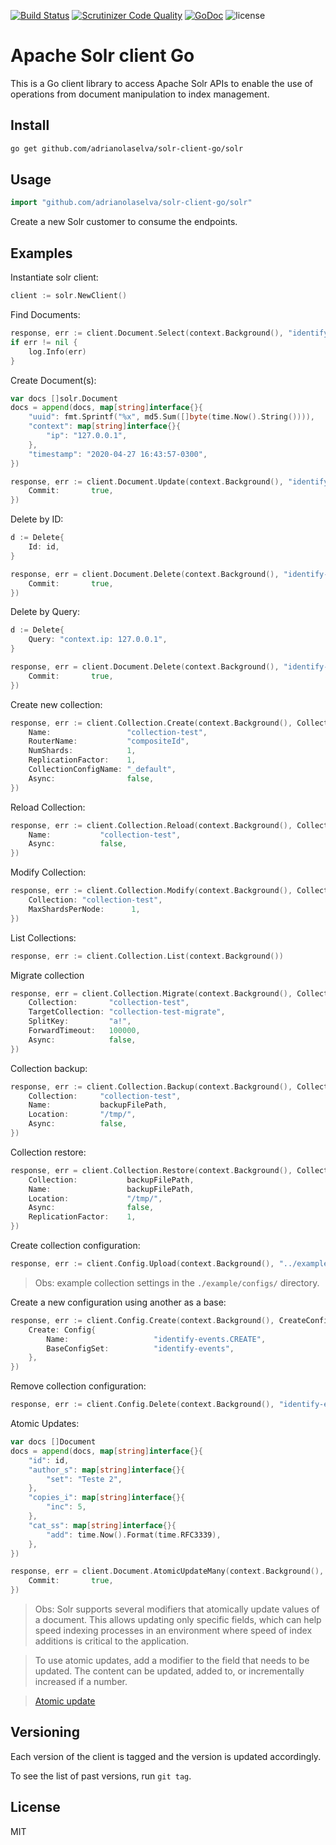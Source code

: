 [![Build Status](https://travis-ci.org/adrianolaselva/solr-client-go.svg?branch=master)](https://travis-ci.org/adrianolaselva/solr-client-go)
[![Scrutinizer Code Quality](https://scrutinizer-ci.com/g/adrianolaselva/solr-client-go/badges/quality-score.png?b=master)](https://scrutinizer-ci.com/g/adrianolaselva/solr-client-go/?branch=master)
[![GoDoc](https://godoc.org/github.com/adrianolaselva/solr-client-go?status.svg)](https://pkg.go.dev/github.com/adrianolaselva/solr-client-go)
![license](http://img.shields.io/badge/license-Apache%20v2-blue.svg)

Apache Solr client Go
=======

This is a Go client library to access Apache Solr APIs to enable the use of operations from document manipulation to index management.

## Install

```sh
go get github.com/adrianolaselva/solr-client-go/solr
```

## Usage

```go
import "github.com/adrianolaselva/solr-client-go/solr"
```

Create a new Solr customer to consume the endpoints.

## Examples

Instantiate solr client:

```go
client := solr.NewClient()
```

Find Documents:

```go
response, err := client.Document.Select(context.Background(), "identify-events", "*:*")
if err != nil {
    log.Info(err)
}
```

Create Document(s):

```go
var docs []solr.Document
docs = append(docs, map[string]interface{}{
    "uuid": fmt.Sprintf("%x", md5.Sum([]byte(time.Now().String()))),
    "context": map[string]interface{}{
        "ip": "127.0.0.1",
    },
    "timestamp": "2020-04-27 16:43:57-0300",
})

response, err := client.Document.Update(context.Background(), "identify-events", docs, &solr.Parameters{
    Commit:       true,
})
```

Delete by ID:

```go
d := Delete{
    Id: id,
}

response, err = client.Document.Delete(context.Background(), "identify-events", d, &Parameters{
    Commit:       true,
})
```

Delete by Query:

```go
d := Delete{
    Query: "context.ip: 127.0.0.1",
}

response, err = client.Document.Delete(context.Background(), "identify-events", d, &Parameters{
    Commit:       true,
})
```

Create new collection:

```go
response, err := client.Collection.Create(context.Background(), CollectionCreate{
    Name:                 "collection-test",
    RouterName:           "compositeId",
    NumShards:            1,
    ReplicationFactor: 	  1,
    CollectionConfigName: "_default",
    Async:                false,
})
```

Reload Collection:

```go
response, err := client.Collection.Reload(context.Background(), CollectionReload{
    Name:           "collection-test",
    Async:          false,
})
```

Modify Collection:

```go
response, err := client.Collection.Modify(context.Background(), CollectionModifyCollection{
    Collection: "collection-test",
    MaxShardsPerNode:      1,
})
```


List Collections:

```go
response, err := client.Collection.List(context.Background())
```

Migrate collection

```go
response, err = client.Collection.Migrate(context.Background(), CollectionMigrate{
    Collection:       "collection-test",
    TargetCollection: "collection-test-migrate",
    SplitKey:         "a!",
    ForwardTimeout:   100000,
    Async:            false,
})
```

Collection backup:

```go
response, err := client.Collection.Backup(context.Background(), CollectionBackup{
	Collection:     "collection-test",
	Name:           backupFilePath,
	Location:       "/tmp/",
	Async:          false,
})
```

Collection restore:

```go
response, err = client.Collection.Restore(context.Background(), CollectionRestore{
	Collection:           backupFilePath,
	Name:                 backupFilePath,
	Location:       	  "/tmp/",
	Async:                false,
	ReplicationFactor:    1,
})
```

Create collection configuration:

```go
response, err := client.Config.Upload(context.Background(), "../example/configs/identify-events.zip", "identify-events")
```

>Obs: example collection settings in the `./example/configs/` directory.

Create a new configuration using another as a base:

```go
response, err := client.Config.Create(context.Background(), CreateConfig{
    Create: Config{
        Name:                   "identify-events.CREATE",
        BaseConfigSet:          "identify-events",
    },
})
```

Remove collection configuration:

```go
response, err := client.Config.Delete(context.Background(), "identify-events")
```

Atomic Updates:

```go
var docs []Document
docs = append(docs, map[string]interface{}{
	"id": id,
	"author_s": map[string]interface{}{
		"set": "Teste 2",
	},
	"copies_i": map[string]interface{}{
		"inc": 5,
	},
	"cat_ss": map[string]interface{}{
		"add": time.Now().Format(time.RFC3339),
	},
})

response, err = client.Document.AtomicUpdateMany(context.Background(), "identify-events", docs, &Parameters{
	Commit:       true,
})
```

>Obs: Solr supports several modifiers that atomically update values of a document. This allows updating only specific fields, which can help speed indexing processes in an environment where speed of index additions is critical to the application.

>To use atomic updates, add a modifier to the field that needs to be updated. The content can be updated, added to, or incrementally increased if a number.

>[Atomic update](https://lucene.apache.org/solr/guide/6_6/updating-parts-of-documents.html#UpdatingPartsofDocuments-AtomicUpdates)

## Versioning

Each version of the client is tagged and the version is updated accordingly.

To see the list of past versions, run `git tag`.

## License
MIT
